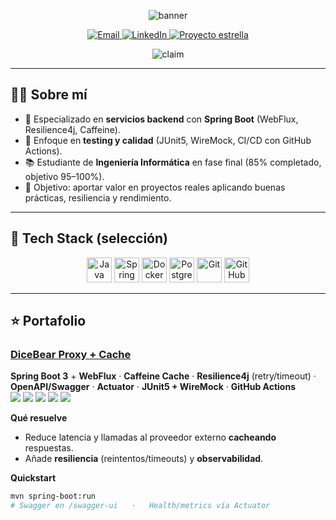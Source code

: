 <!-- ====== HERO / BANNER ====== -->
<p align="center">
  <img src="https://capsule-render.vercel.app/api?type=rect&color=0:0ea5e9,100:16a34a&height=110&section=header&text=Jesús%20R.%20|%20Backend%20Developer&fontColor=ffffff&fontSize=32&fontAlignY=55&desc=Java%20·%20Spring%20Boot%20·%20APIs%20resilientes&descAlignY=85" alt="banner" />
</p>

<!-- ====== CTA ====== -->
<p align="center">
  <a href="mailto:villalbero14@gmail.com">
    <img src="https://img.shields.io/badge/Contáctame-Email-0ea5e9?style=for-the-badge&logo=gmail&logoColor=white&labelColor=111827" alt="Email" />
  </a>
  <a href="https://www.linkedin.com/in/jesús-ramírez-martínez-66764b214/">
    <img src="https://img.shields.io/badge/LinkedIn-Conectemos-0A66C2?style=for-the-badge&logo=linkedin&logoColor=white&labelColor=111827" alt="LinkedIn" />
  </a>
  <a href="https://github.com/jesrammar/spring-dicebear-proxy-cache">
    <img src="https://img.shields.io/badge/Proyecto%20estrella-DiceBear%20Proxy-16a34a?style=for-the-badge&logo=spring&logoColor=white&labelColor=111827" alt="Proyecto estrella" />
  </a>
</p>

<!-- ====== ONE-LINER ====== -->
<p align="center">
  <img src="https://readme-typing-svg.demolab.com?font=Fira+Code&size=20&pause=1100&center=true&vCenter=true&width=900&lines=Backend+Developer+enfocado+en+APIs+resilientes%2C+cach%C3%A9+y+testing;Java+%7C+Spring+Boot+%7C+WebFlux+%7C+Resilience4j;Estudiante+de+Ingenier%C3%ADa+Inform%C3%A1tica+%F0%9F%93%96" alt="claim" />
</p>

---

## 👨‍💻 Sobre mí
- 🎯 Especializado en **servicios backend** con **Spring Boot** (WebFlux, Resilience4j, Caffeine).  
- 🧪 Enfoque en **testing y calidad** (JUnit5, WireMock, CI/CD con GitHub Actions).  
- 📚 Estudiante de **Ingeniería Informática** en fase final (85% completado, objetivo 95–100%).  
- 🚀 Objetivo: aportar valor en proyectos reales aplicando buenas prácticas, resiliencia y rendimiento.  

---

## 🧰 Tech Stack (selección)
<p align="center">
  <img src="https://cdn.jsdelivr.net/gh/devicons/devicon/icons/java/java-original.svg" height="40" alt="Java"/>
  <img src="https://cdn.jsdelivr.net/gh/devicons/devicon/icons/spring/spring-original.svg" height="40" alt="Spring"/>
  <img src="https://cdn.jsdelivr.net/gh/devicons/devicon/icons/docker/docker-original.svg" height="40" alt="Docker"/>
  <img src="https://cdn.jsdelivr.net/gh/devicons/devicon/icons/postgresql/postgresql-original.svg" height="40" alt="PostgreSQL"/>
  <img src="https://cdn.jsdelivr.net/gh/devicons/devicon/icons/git/git-original.svg" height="40" alt="Git"/>
  <img src="https://cdn.jsdelivr.net/gh/devicons/devicon/icons/github/github-original.svg" height="40" alt="GitHub"/>
</p>

---

## ⭐ Portafolio

### [DiceBear Proxy + Cache](https://github.com/jesrammar/spring-dicebear-proxy-cache)
**Spring Boot 3** + **WebFlux** · **Caffeine Cache** · **Resilience4j** (retry/timeout) · **OpenAPI/Swagger** · **Actuator** · **JUnit5 + WireMock** · **GitHub Actions**  
<img src="https://img.shields.io/badge/Java-21-111827?style=flat&logo=openjdk&logoColor=white"> <img src="https://img.shields.io/badge/Spring_Boot-3.x-111827?style=flat&logo=springboot&logoColor=16a34a"> <img src="https://img.shields.io/badge/Caffeine-Cache-111827?style=flat"> <img src="https://img.shields.io/badge/Resilience4j-Retry%2FTimeout-111827?style=flat"> <img src="https://img.shields.io/badge/Docs-OpenAPI%2FSwagger-111827?style=flat">

**Qué resuelve**
- Reduce latencia y llamadas al proveedor externo **cacheando** respuestas.  
- Añade **resiliencia** (reintentos/timeouts) y **observabilidad**.  

**Quickstart**
```bash
mvn spring-boot:run
# Swagger en /swagger-ui   ·   Health/metrics vía Actuator
